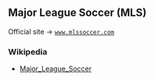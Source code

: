 
## Major League Soccer (MLS)

Official site -> [`www.mlssoccer.com`](http://www.mlssoccer.com)


### Wikipedia

- [Major_League_Soccer](http://en.wikipedia.org/wiki/Major_League_Soccer)

